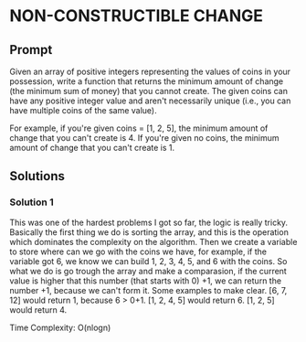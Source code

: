 # NON-CONSTRUCTIBLE CHANGE

  ## Prompt

  Given an array of positive integers representing the values of coins in your
  possession, write a function that returns the minimum amount of change (the
  minimum sum of money) that you cannot create. The given coins can have
  any positive integer value and aren't necessarily unique (i.e., you can have
  multiple coins of the same value).

  For example, if you're given coins = [1, 2, 5], the minimum amount of change that you can't create is 4. If you're given no coins, the minimum amount of change that you can't create is 1.

  ## Solutions
  ### Solution 1
  This was one of the hardest problems I got so far, the logic is really tricky. Basically the first thing we do is sorting the array, and this is the operation which dominates the complexity on the algorithm. Then we create a variable to store where can we go with the coins we have, for example, if the variable got 6, we know we can build 1, 2, 3, 4, 5, and 6 with the coins. So what we do is go trough the array and make a comparasion, if the current value is higher that this number (that starts with 0) +1, we can return the number +1, because we can't form it. Some examples to make clear. [6, 7, 12] would return 1, because 6 > 0+1. [1, 2, 4, 5] would return 6. [1, 2, 5] would return 4.

  Time Complexity: O(nlogn)